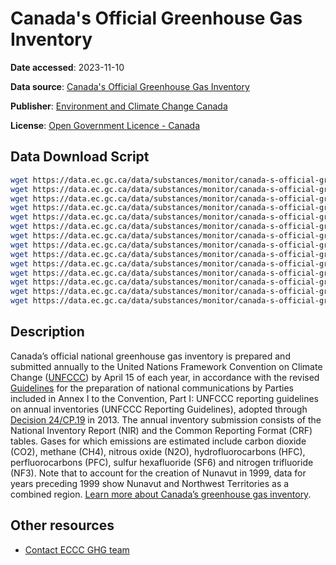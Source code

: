# Canada's Official Greenhouse Gas Inventory

**Date accessed**: 2023-11-10

**Data source**: [Canada's Official Greenhouse Gas Inventory](https://data.ec.gc.ca/data/substances/monitor/canada-s-official-greenhouse-gas-inventory/A-IPCC-Sector/?lang=en)

**Publisher**: [Environment and Climate Change Canada](https://www.canada.ca/en/environment-climate-change.html)

**License**: [Open Government Licence - Canada](https://open.canada.ca/en/open-government-licence-canada)

## Data Download Script
```sh
wget https://data.ec.gc.ca/data/substances/monitor/canada-s-official-greenhouse-gas-inventory/A-IPCC-Sector/EN_GHG_IPCC_AB.xlsx
wget https://data.ec.gc.ca/data/substances/monitor/canada-s-official-greenhouse-gas-inventory/A-IPCC-Sector/EN_GHG_IPCC_BC.xlsx
wget https://data.ec.gc.ca/data/substances/monitor/canada-s-official-greenhouse-gas-inventory/A-IPCC-Sector/EN_GHG_IPCC_MB.xlsx
wget https://data.ec.gc.ca/data/substances/monitor/canada-s-official-greenhouse-gas-inventory/A-IPCC-Sector/EN_GHG_IPCC_NB.xlsx
wget https://data.ec.gc.ca/data/substances/monitor/canada-s-official-greenhouse-gas-inventory/A-IPCC-Sector/EN_GHG_IPCC_NL.xlsx
wget https://data.ec.gc.ca/data/substances/monitor/canada-s-official-greenhouse-gas-inventory/A-IPCC-Sector/EN_GHG_IPCC_NS.xlsx
wget https://data.ec.gc.ca/data/substances/monitor/canada-s-official-greenhouse-gas-inventory/A-IPCC-Sector/EN_GHG_IPCC_NT\&NU.xlsx
wget https://data.ec.gc.ca/data/substances/monitor/canada-s-official-greenhouse-gas-inventory/A-IPCC-Sector/EN_GHG_IPCC_NT.xlsx
wget https://data.ec.gc.ca/data/substances/monitor/canada-s-official-greenhouse-gas-inventory/A-IPCC-Sector/EN_GHG_IPCC_NU.xlsx
wget https://data.ec.gc.ca/data/substances/monitor/canada-s-official-greenhouse-gas-inventory/A-IPCC-Sector/EN_GHG_IPCC_ON.xlsx
wget https://data.ec.gc.ca/data/substances/monitor/canada-s-official-greenhouse-gas-inventory/A-IPCC-Sector/EN_GHG_IPCC_PE.xlsx
wget https://data.ec.gc.ca/data/substances/monitor/canada-s-official-greenhouse-gas-inventory/A-IPCC-Sector/EN_GHG_IPCC_QC.xlsx
wget https://data.ec.gc.ca/data/substances/monitor/canada-s-official-greenhouse-gas-inventory/A-IPCC-Sector/EN_GHG_IPCC_SK.xlsx
wget https://data.ec.gc.ca/data/substances/monitor/canada-s-official-greenhouse-gas-inventory/A-IPCC-Sector/EN_GHG_IPCC_YT.xlsx
```

## Description
Canada’s official national greenhouse gas inventory is prepared and submitted annually to the United Nations Framework Convention on Climate Change ([UNFCCC](https://unfccc.int/)) by April 15 of each year, in accordance with the revised [Guidelines]((https://unfccc.int/process-and-meetings/transparency-and-reporting/reporting-and-review-under-the-convention/greenhouse-gas-inventories-annex-i-parties/reporting-requirements)) for the preparation of national communications by Parties included in Annex I to the Convention, Part I: UNFCCC reporting guidelines on annual inventories (UNFCCC Reporting Guidelines), adopted through [Decision 24/CP.19](https://unfccc.int/resource/docs/2013/cop19/eng/10a03.pdf#page=2) in 2013. The annual inventory submission consists of the National Inventory Report (NIR) and the Common Reporting Format (CRF) tables. Gases for which emissions are estimated include carbon dioxide (CO2), methane (CH4), nitrous oxide (N2O), hydrofluorocarbons (HFC), perfluorocarbons (PFC), sulfur hexafluoride (SF6) and nitrogen trifluoride (NF3). Note that to account for the creation of Nunavut in 1999, data for years preceding 1999 show Nunavut and Northwest Territories as a combined region. [Learn more about Canada’s greenhouse gas inventory](https://www.canada.ca/ghg-inventory).

## Other resources
- [Contact ECCC GHG team](https://www.canada.ca/en/environment-climate-change/services/climate-change/greenhouse-gas-emissions/contact-team.html)
